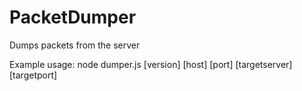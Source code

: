 # PacketDumper

Dumps packets from the server

Example usage: node dumper.js [version] [host] [port] [targetserver] [targetport]
